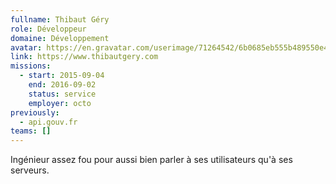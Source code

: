 ```yaml
---
fullname: Thibaut Géry
role: Développeur
domaine: Développement
avatar: https://en.gravatar.com/userimage/71264542/6b0685eb555b489550e42de5d6cfa832.jpg?size=512
link: https://www.thibautgery.com
missions:
  - start: 2015-09-04
    end: 2016-09-02
    status: service
    employer: octo
previously:
  - api.gouv.fr
teams: []
---
```

Ingénieur assez fou pour aussi bien parler à ses utilisateurs qu'à ses serveurs.